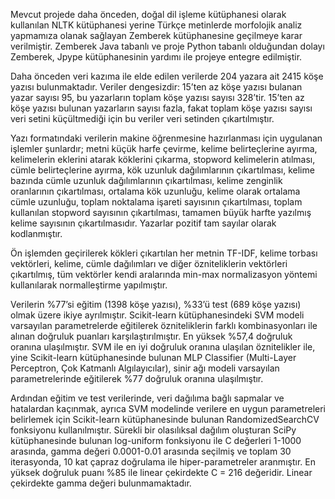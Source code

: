 Mevcut projede daha önceden, doğal dil işleme kütüphanesi olarak kullanılan NLTK kütüphanesi yerine Türkçe metinlerde morfolojik analiz yapmamıza olanak sağlayan Zemberek
kütüphanesine geçilmeye karar verilmiştir. Zemberek Java tabanlı ve proje Python tabanlı olduğundan dolayı Zemberek, Jpype kütüphanesinin yardımı ile projeye entegre 
edilmiştir. 

Daha önceden veri kazıma ile elde edilen verilerde 204 yazara ait 2415 köşe yazısı bulunmaktadır. Veriler dengesizdir: 15’ten az köşe yazısı bulanan yazar sayısı 95, bu 
yazarların toplam köşe yazısı sayısı 328’tir. 15’ten az köşe yazısı bulunan yazarların sayısı fazla, fakat toplam köşe yazısı sayısı veri setini küçültmediği için bu 
veriler veri setinden çıkartılmıştır.

Yazı formatındaki verilerin makine öğrenmesine hazırlanması için uygulanan işlemler şunlardır; metni küçük harfe çevirme, kelime belirteçlerine ayırma, kelimelerin 
eklerini atarak köklerini çıkarma, stopword kelimelerin atılması, cümle belirteçlerine ayırma, kök uzunluk dağılımlarının çıkartılması, kelime bazında cümle uzunluk 
dağılımlarının çıkartılması, kelime zenginlik oranlarının çıkartılması, ortalama kök uzunluğu, kelime olarak ortalama cümle uzunluğu, toplam noktalama işareti sayısının 
çıkartılması, toplam kullanılan stopword sayısının çıkartılması, tamamen büyük harfte yazılmış kelime sayısının çıkartılmasıdır. Yazarlar pozitif tam sayılar olarak 
kodlanmıştır.

Ön işlemden geçirilerek kökleri çıkartılan her metnin TF-IDF, kelime torbası vektörleri, kelime, cümle dağılımları ve diğer özniteliklerin vektörleri çıkartılmış, 
tüm vektörler kendi aralarında min-max normalizasyon yöntemi kullanılarak normalleştirme yapılmıştır. 

Verilerin %77’si eğitim (1398 köşe yazısı), %33’ü test (689 köşe yazısı) olmak üzere ikiye ayrılmıştır. Scikit-learn kütüphanesindeki SVM modeli varsayılan parametrelerde 
eğitilerek özniteliklerin farklı kombinasyonları ile alınan doğruluk puanları karşılaştırılmıştır. En yüksek %57,4 doğruluk oranına ulaşılmıştır. SVM ile en iyi doğruluk
oranına ulaşılan öznitelikler ile, yine Scikit-learn kütüphanesinde bulunan MLP Classifier (Multi-Layer Perceptron, Çok Katmanlı Algılayıcılar), sinir ağı modeli 
varsayılan parametrelerinde eğitilerek %77 doğruluk oranına ulaşılmıştır. 

Ardından eğitim ve test verilerinde, veri dağılıma bağlı sapmalar ve hatalardan kaçınmak, ayrıca SVM modelinde verilere en uygun parametreleri belirlemek için 
Scikit-learn kütüphanesinde bulunan RandomizedSearchCV fonksiyonu kullanılmıştır. Sürekli bir olasılıksal dağılım oluşturan SciPy kütüphanesinde bulunan log-uniform 
fonksiyonu ile C değerleri 1-1000 arasında, gamma değeri 0.0001-0.01 arasında seçilmiş ve toplam 30 iterasyonda, 10 kat çapraz doğrulama ile hiper-parametreler 
aranmıştır. En yüksek doğruluk puanı %85 ile linear çekirdekte C = 216 değeridir. Linear çekirdekte gamma değeri bulunmamaktadır.
